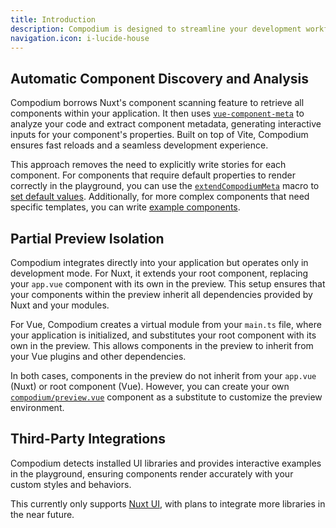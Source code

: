 ```yaml
---
title: Introduction
description: Compodium is designed to streamline your development workflow by providing an easy-to-use, low-maintenance component playground tailored for Vue and Nuxt.
navigation.icon: i-lucide-house
---
```




## Automatic Component Discovery and Analysis

Compodium borrows Nuxt's component scanning feature to retrieve all components within your application. It then uses [`vue-component-meta`](https://github.com/vuejs/language-tools/blob/master/packages/component-meta/README.md) to analyze your code and extract component metadata, generating interactive inputs for your component's properties. Built on top of Vite, Compodium ensures fast reloads and a seamless development experience.

This approach removes the need to explicitly write stories for each component. For components that require default properties to render correctly in the playground, you can use the [`extendCompodiumMeta`](/essentials/components#default-properties) macro to [set default values](/essentials/components#default-properties). Additionally, for more complex components that need specific templates, you can write [example components](/essentials/components#component-examples).

## Partial Preview Isolation

Compodium integrates directly into your application but operates only in development mode. For Nuxt, it extends your root component, replacing your `app.vue` component with its own in the preview. This setup ensures that your components within the preview inherit all dependencies provided by Nuxt and your modules.

For Vue, Compodium creates a virtual module from your `main.ts` file, where your application is initialized, and substitutes your root component with its own in the preview. This allows components in the preview to inherit from your Vue plugins and other dependencies.

In both cases, components in the preview do not inherit from your `app.vue` (Nuxt) or root component (Vue). However, you can create your own [`compodium/preview.vue`](/essentials/preview) component as a substitute to customize the preview environment.

## Third-Party Integrations

Compodium detects installed UI libraries and provides interactive examples in the playground, ensuring components render accurately with your custom styles and behaviors. 

This currently only supports [Nuxt UI](https://github.com/nuxt/ui), with plans to integrate more libraries in the near future.
